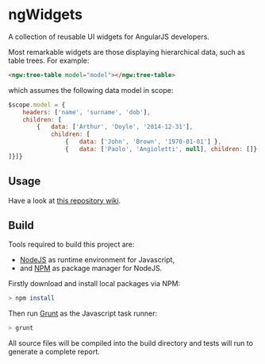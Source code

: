 # ngWidgets
A collection of reusable UI widgets for AngularJS developers.

Most remarkable widgets are those displaying hierarchical data, such as table trees. For example:

```html
<ngw:tree-table model="model"></ngw:tree-table>
```

which assumes the following data model in scope:

```javascript
$scope.model = {
    headers: ['name', 'surname', 'dob'],
    children: [
        {   data: ['Arthur', 'Doyle', '2014-12-31'],
            children: [
                {   data: ['John', 'Brown', '1970-01-01'] },
                {   data: ['Paolo', 'Angioletti', null], children: []}
]}]}
```




## Usage

Have a look at [this repository wiki](https://github.com/angiolep/ngWidgets/wiki).

## Build
Tools required to build this project are:

* [NodeJS](https://nodejs.org/) as runtime environment for Javascript,
* and [NPM](https://www.npmjs.com/) as package manager for NodeJS.


Firstly download and install local packages via NPM:

```bash
> npm install
```

Then run [Grunt](http://gruntjs.com/) as the Javascript task runner:

```bash
> grunt
```

All source files will be compiled into the build directory and tests will run to generate a complete report.


